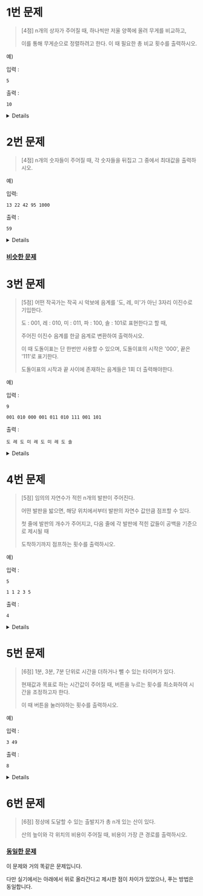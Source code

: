 # 1번 문제
> [4점] n개의 상자가 주어질 때, 하나씩만 저울 양쪽에 올려 무게를 비교하고,
> 
> 이를 통해 무게순으로 정렬하려고 한다. 이 때 필요한 총 비교 횟수를 출력하시오.

예)

입력 :
```
5
```
출력 :
```
10
 ```

<details>
설명) 5개의 박스를 상호 비교하려면 5*4 = 20, 중복 비교 제외하기 위해 /2 = 10
</details>


# 2번 문제
> [4점] n개의 숫자들이 주어질 때, 각 숫자들을 뒤집고 그 중에서 최대값을 출력하시오.

예)

입력:
```
13 22 42 95 1000
```
출력 :
```
59
```
 
<details>
설명) 주어진 각 숫자들을 역순으로 뒤집기만 하면 됩니다. 13 = 31, 1000 = 1 등

그리고 뒤집힌 숫자들 중 최대값을 출력하기만 하면 됩니다.
</details>

### [비슷한 문제](https://www.codeup.kr/problem.php?id=4041)


# 3번 문제
> [5점] 어떤 작곡가는 작곡 시 악보에 음계를 '도, 레, 미'가 아닌 3자리 이진수로 기입한다.
> 
> 도 : 001, 레 : 010, 미 : 011, 파 : 100, 솔 : 101로 표현한다고 할 때,
> 
> 주어진 이진수 음계를 한글 음계로 변환하여 출력하시오.
> 
> 이 때 도돌이표는 단 한번만 사용할 수 있으며, 도돌이표의 시작은 '000', 끝은 '111'로 표기한다.
> 
> 도돌이표의 시작과 끝 사이에 존재하는 음계들은 1회 더 출력해야한다.


예)

입력 :
```
9

001 010 000 001 011 010 111 001 101
```
출력 :
```
도 레 도 미 레 도 미 레 도 솔
```

<details>
설명) 도돌이표를 의미하는 000, 111은 출력하지 않습니다. 
</details>


# 4번 문제
> [5점] 임의의 자연수가 적힌 n개의 발판이 주어진다.
> 
> 어떤 발판을 밟으면, 해당 위치에서부터 발판의 자연수 값만큼 점프할 수 있다.
> 
> 첫 줄에 발판의 개수가 주어지고, 다음 줄에 각 발판에 적힌 값들이 공백을 기준으로 제시될 때
> 
> 도착하기까지 점프하는 횟수를 출력하시오.


예)

입력 :
```
5

1 1 2 3 5
```
출력 : 
```
4
```

<details>
설명) 주어진 발판을 [0]~ [4]라고 하면,

[0]에서 1만큼 점프 > [1]에서 1만큼 점프 > [2]에서 2만큼 점프 > [4]에서 5만큼 점프(도착) = 4회
</details>


# 5번 문제
> [6점] 1분, 3분, 7분 단위로 시간을 더하거나 뺄 수 있는 타이머가 있다.
> 
> 현재값과 목표로 하는 시간값이 주어질 때, 버튼을 누르는 횟수를 최소화하여 시간을 조정하고자 한다.
> 
> 이 때 버튼을 눌러야하는 횟수를 출력하시오.

예)

입력 : 
```
3 49
```
출력 :
```
8
```

<details>
설명) 총 6개의 버튼이 있고, 각 버튼마다 +1, -1, +3, -3, +7, -7분 동작이 가능합니다.

현재와 목표의 시간차이를 바탕으로 큰 값부터 나눠보면서 횟수를 찾을 수 있습니다.
</details>


# 6번 문제
> [6점] 정상에 도달할 수 있는 출발지가 총 n개 있는 산이 있다.
> 
> 산의 높이와 각 위치의 비용이 주어질 때, 비용이 가장 큰 경로를 출력하시오.

### [동일한 문제](https://www.codeup.kr/problem.php?id=2728)

이 문제와 거의 똑같은 문제입니다.

다만 실기에서는 아래에서 위로 올라간다고 제시한 점이 차이가 있었으나, 푸는 방법은 동일합니다.

